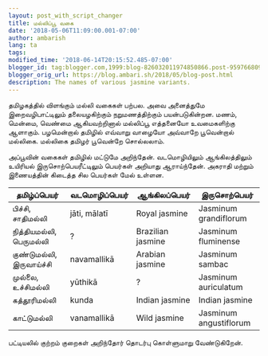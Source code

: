 ```yaml
---
layout: post_with_script_changer
title: மல்லிப்பூ வகை
date: '2018-05-06T11:09:00.001-07:00'
author: ambarish
lang: ta
tags: 
modified_time: '2018-06-14T20:15:52.485-07:00'
blogger_id: tag:blogger.com,1999:blog-826032011974850866.post-959766809751399237
blogger_orig_url: https://blog.ambari.sh/2018/05/blog-post.html
description: The names of various jasmine variants.
---
```

தமிழகத்தில் விளங்கும் மல்லி வகைகள் பற்பல. அவை அனைத்துமே இறைவழிபாட்டிலும் தலையழகிற்கும் நறுமணத்திற்கும் பயன்படுகின்றன. மணம், மென்மை, வெண்மை ஆகியவற்றினால் மல்லிப்பூ எத்தனையோ உவமைகளிற்கு ஆளாகும். பழமென்றால் தமிழில் எவ்வாறு வாழையோ அவ்வாறே பூவென்றால் மல்லிகை. மல்லிகை தமிழர் பூவென்றே சொல்லலாம்.

அப்பூவின் வகைகள் தமிழில் மட்டுமே அறிந்தேன். வடமொழியிலும் ஆங்கிலத்திலும் உயிரியல் இருசொற்பெயரீட்டிலும் பெயர்கள் அறியாது ஆராய்ந்தேன். அகராதி மற்றும் இணையத்தின் கிடைத்த சில பெயர்கள் மேல் உள்ளன.

| தமிழ்ப்பெயர் | வடமொழிப்பெயர் | ஆங்கிலப்பெயர் | இருசொற்பெயர்  |
|---|---|---|---|
| பிச்சி, சாதிமல்லி | jāti, mālatī | Royal jasmine | Jasminum grandiflorum |
| நித்தியமல்லி, பெருமல்லி | ? | Brazilian jasmine | Jasminum fluminense |
| குண்டுமல்லி, இருவாய்ச்சி | navamallikā | Arabian jasmine | Jasminum sambac |
| முல்லை, உச்சிமல்லி | yūthikā | ? | Jasminum auriculatum |
| கத்தூரிமல்லி | kunda | Indian jasmine | Indian jasmine |
| காட்டுமல்லி | vanamallikā | Wild jasmine | Jasminum angustiflorum |

பட்டியலில் குற்றம் குறைகள் அறிந்தோர் தொடர்பு கொள்ளுமாறு வேண்டுகிறேன்.
